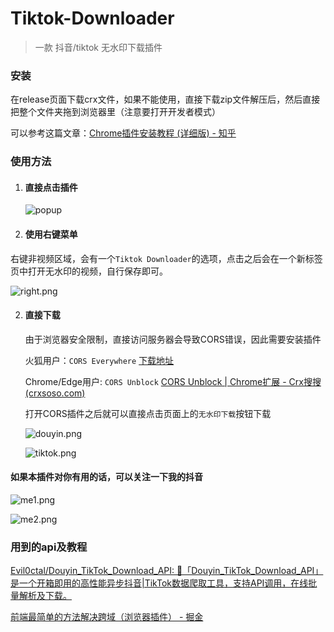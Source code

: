 # Tiktok-Downloader
> 一款 抖音/tiktok 无水印下载插件

### 安装

在release页面下载crx文件，如果不能使用，直接下载zip文件解压后，然后直接把整个文件夹拖到浏览器里（注意要打开开发者模式）

可以参考这篇文章：[Chrome插件安装教程 (详细版) - 知乎](https://zhuanlan.zhihu.com/p/107949967)

### 使用方法

1. #### 直接点击插件

   ![popup](img/popup.png)

2. #### 使用右键菜单

​		右键非视频区域，会有一个`Tiktok Downloader`的选项，点击之后会在一个新标签页中打开无水印的视频，自行保存即可。

  ![right.png](img/right.png)

2. #### 直接下载

   由于浏览器安全限制，直接访问服务器会导致CORS错误，因此需要安装插件

   火狐用户：`CORS Everywhere` [下载地址](https://www.aliyundrive.com/s/6XWhdKda7VS)

   Chrome/Edge用户: `CORS Unblock` [CORS Unblock | Chrome扩展 - Crx搜搜 (crxsoso.com)](https://www.crxsoso.com/webstore/detail/lfhmikememgdcahcdlaciloancbhjino)

   打开CORS插件之后就可以直接点击页面上的`无水印下载`按钮下载

   ![douyin.png](img/douyin.png)

   ![tiktok.png](img/tiktok.png)

#### 如果本插件对你有用的话，可以关注一下我的抖音

![me1.png](img/me1.png)

![me2.png](img/me2.png)

### 用到的api及教程

[Evil0ctal/Douyin_TikTok_Download_API: 🚀「Douyin_TikTok_Download_API」是一个开箱即用的高性能异步抖音|TikTok数据爬取工具，支持API调用，在线批量解析及下载。](https://github.com/Evil0ctal/Douyin_TikTok_Download_API)

[前端最简单的方法解决跨域（浏览器插件） - 掘金](https://juejin.cn/post/7096004823429939231#heading-1)
